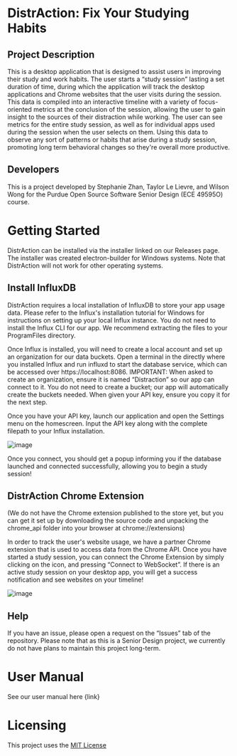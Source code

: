 # DistrAction: Fix Your Studying Habits

## Project Description

This is a desktop application that is designed to assist users in improving their study and work habits. The user starts a “study session” lasting a set duration of time, during which the application will track the desktop applications and Chrome websites that the user visits during the session. This data is compiled into an interactive timeline with a variety of focus-oriented metrics at the conclusion of the session, allowing the user to gain insight to the sources of their distraction while working. The user can see metrics for the entire study session, as well as for individual apps used during the session when the user selects on them. Using this data to observe any sort of patterns or habits that arise during a study session, promoting long term behavioral changes so they're overall more productive.

## Developers

This is a project developed by Stephanie Zhan, Taylor Le Lievre, and Wilson Wong for the Purdue Open Source Software Senior Design (ECE 49595O) course. 

# Getting Started

DistrAction can be installed via the installer linked on our Releases page. The installer was created electron-builder for Windows systems. Note that DistrAction will not work for other operating systems.

## Install InfluxDB

DistrAction requires a local installation of InfluxDB to store your app usage data. Please refer to the Influx's installation tutorial for Windows for instructions on setting up your local Influx instance. You do not need to install the Influx CLI for our app. We recommend extracting the files to your ProgramFiles directory.

Once Influx is installed, you will need to create a local account and set up an organization for our data buckets. Open a terminal in the directly where you installed Influx and run influxd to start the database service, which can be accessed over https://localhost:8086. IMPORTANT: When asked to create an organization, ensure it is named “Distraction” so our app can connect to it. You do not need to create a bucket; our app will automatically create the buckets needed. When given your API key, ensure you copy it for the next step.

Once you have your API key, launch our application and open the Settings menu on the homescreen. Input the API key along with the complete filepath to your Influx installation.

![image](https://github.com/user-attachments/assets/3d2cff99-43d9-44c3-974a-93fa1611b910)


Once you connect, you should get a popup informing you if the database launched and connected successfully, allowing you to begin a study session!

## DistrAction Chrome Extension

(We do not have the Chrome extension published to the store yet, but you can get it set up by downloading the source code and unpacking the chrome_api folder into your browser at chrome://extensions)

In order to track the user's website usage, we have a partner Chrome extension that is used to access data from the Chrome API. Once you have started a study session, you can connect the Chrome Extension by simply clicking on the icon, and pressing “Connect to WebSocket”. If there is an active study session on your desktop app, you will get a success notification and see websites on your timeline!


![image](https://github.com/user-attachments/assets/248e611d-ace3-4790-bbc4-2117092c7fb7)



## Help 

If you have an issue, please open a request on the “Issues” tab of the repository. Please note that as this is a Senior Design project, we currently do not have plans to maintain this project long-term. 

# User Manual

See our user manual here {link}

# Licensing

This project uses the [MIT License](https://github.com/tlelievre26/distraction-desktop/blob/documentation/LICENSE.md)
